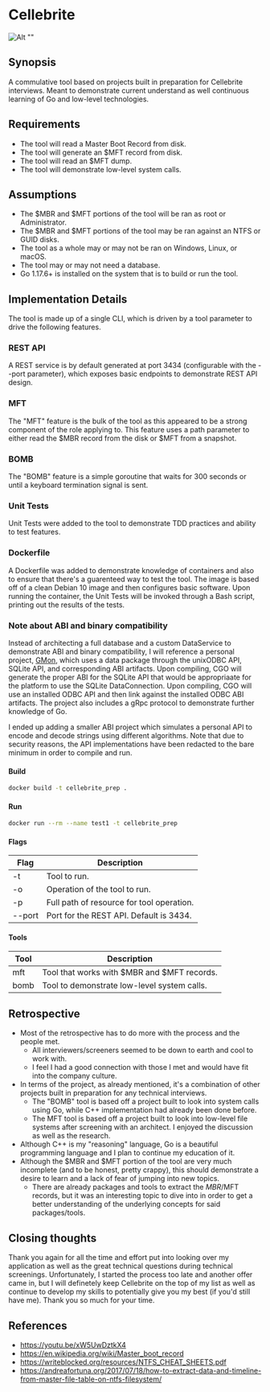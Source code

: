 # Cellebrite

![Alt ""](https://edrm.net/wp-content/uploads/2021/10/cellebrite-logo.png "Cellebrite")

## Synopsis
A commulative tool based on projects built in preparation for Cellebrite interviews.  Meant to demonstrate current understand as well continuous learning of Go and low-level technologies.

## Requirements
* The tool will read a Master Boot Record from disk.
* The tool will generate an $MFT record from disk.
* The tool will read an $MFT dump.
* The tool will demonstrate low-level system calls.

## Assumptions
* The $MBR and $MFT portions of the tool will be ran as root or Administrator.
* The $MBR and $MFT portions of the tool may be ran against an NTFS or GUID disks. 
* The tool as a whole may or may not be ran on Windows, Linux, or macOS.
* The tool may or may not need a database.
* Go 1.17.6+ is installed on the system that is to build or run the tool.

## Implementation Details
The tool is made up of a single CLI, which is driven by a tool parameter to drive the following features.

### REST API
A REST service is by default generated at port 3434 (configurable with the --port parameter), which exposes basic endpoints to demonstrate REST API design.

### MFT
The "MFT" feature is the bulk of the tool as this appeared to be a strong component of the role applying to.  This feature uses a path parameter to either read the $MBR record from the disk or $MFT from a snapshot.

### BOMB
The "BOMB" feature is a simple goroutine that waits for 300 seconds or until a keyboard termination signal is sent.

### Unit Tests
Unit Tests were added to the tool to demonstrate TDD practices and ability to test features.

### Dockerfile
A Dockerfile was added to demonstrate knowledge of containers and also to ensure that there's a guarenteed way to test the tool.  The image is based off of a clean Debian 10 image and then configures basic software.  Upon running the container, the Unit Tests will be invoked through a Bash script, printing out the results of the tests.

### Note about ABI and binary compatibility
Instead of architecting a full database and a custom DataService to demonstrate ABI and binary compatibility, I will reference a personal project, [GMon](https://github.com/agancsos/go/tree/main/GMon), which uses a data package through the unixODBC API, SQLite API, and corresponding ABI artifacts.  Upon compiling, CGO will generate the proper ABI for the SQLite API that would be appropriaate for the platform to use the SQLite DataConnection.  Upon compiling, CGO will use an installed ODBC API and then link against the installed ODBC ABI artifacts.  The project also includes a gRpc protocol to demonstrate further knowledge of Go.

I ended up adding a smaller ABI project which simulates a personal API to encode and decode strings using different algorithms.  Note that due to security reasons, the API implementations have been redacted to the bare minimum in order to compile and run.

#### Build
```bash
docker build -t cellebrite_prep .
```

#### Run
```bash
docker run --rm --name test1 -t cellebrite_prep
```

#### Flags
|Flag                           | Description                                                                                              |
|--|--|
|-t                             | Tool to run.                                                                                             |
|-o                             | Operation of the tool to run.                                                                            |
|-p                             | Full path of resource for tool operation.                                                                |
|--port                         | Port for the REST API.  Default is 3434.                                                                 |

#### Tools
|Tool                           | Description                                                                                              |
|--|--|
|mft                            | Tool that works with $MBR and $MFT records.                                                              |
|bomb                           | Tool to demonstrate low-level system calls.                                                              |


## Retrospective
* Most of the retrospective has to do more with the process and the people met.
    * All interviewers/screeners seemed to be down to earth and cool to work with.
    * I feel I had a good connection with those I met and would have fit into the company culture.
* In terms of the project, as already mentioned, it's a combination of other projects built in preparation for any technical interviews.
    * The "BOMB" tool is based off a project built to look into system calls using Go, while C++ implementation had already been done before.
    * The MFT tool is based off a project built to look into low-level file systems after screening with an architect.  I enjoyed the discussion as well as the research.
* Although C++ is my "reasoning" language, Go is a beautiful programming language and I plan to continue my education of it.
* Although the $MBR and $MFT portion of the tool are very much incomplete (and to be honest, pretty crappy), this should demonstrate a desire to learn and a lack of fear of jumping into new topics.
    * There are already packages and tools to extract the $MBR/$MFT records, but it was an interesting topic to dive into in order to get a better understanding of the underlying concepts for said packages/tools.

## Closing thoughts
Thank you again for all the time and effort put into looking over my application as well as the great technical questions during technical screenings.  Unfortunately, I started the process too late and another offer came in, but I will definetely keep Cellebrite on the top of my list as well as continue to develop my skills to potentially give you my best (if you'd still have me).  Thank you so much for your time.

## References
* https://youtu.be/xW5UwDztkX4 
* https://en.wikipedia.org/wiki/Master_boot_record 
* https://writeblocked.org/resources/NTFS_CHEAT_SHEETS.pdf 
* https://andreafortuna.org/2017/07/18/how-to-extract-data-and-timeline-from-master-file-table-on-ntfs-filesystem/ 

